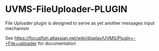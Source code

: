 # UVMS-FileUploader-PLUGIN

File Uploader plugin is designed to serve as yet another messages input mechanism 

See https://focusfish.atlassian.net/wiki/display/UVMS/Plugin+-+File+uploader for documentation
